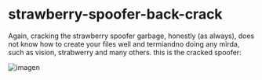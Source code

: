 # strawberry-spoofer-back-crack
Again, cracking the strawberry spoofer garbage, honestly (as always), does not know how to create your files well and termiandno doing any mirda, such as vision, strabwerry and many others.
this is the cracked spoofer: 



![imagen](https://user-images.githubusercontent.com/95001569/168955427-7cf782b5-090b-4036-adcd-d94c81344f75.png)
